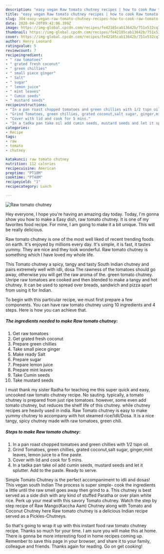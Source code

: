 ```yaml
---
description: "easy vegan Raw tomato chutney recipes | how to cook Raw tomato chutney"
title: "easy vegan Raw tomato chutney recipes | how to cook Raw tomato chutney"
slug: 304-easy-vegan-raw-tomato-chutney-recipes-how-to-cook-raw-tomato-chutney
date: 2020-04-20T09:42:06.399Z
image: https://img-global.cpcdn.com/recipes/fe42185cab13642b/751x532cq70/raw-tomato-chutney-recipe-main-photo.jpg
thumbnail: https://img-global.cpcdn.com/recipes/fe42185cab13642b/751x532cq70/raw-tomato-chutney-recipe-main-photo.jpg
cover: https://img-global.cpcdn.com/recipes/fe42185cab13642b/751x532cq70/raw-tomato-chutney-recipe-main-photo.jpg
author: Henry Leonard
ratingvalue: 5
reviewcount: 7
recipeingredient:
- " raw tomatoes"
- " grated fresh coconut"
- " green chillies"
- " small piece ginger"
- " Salt"
- " sugar"
- " lemon juice"
- " mint leaves"
- " Cumin seeds"
- " mustard seeds"
recipeinstructions:
- "In a pan roast chopped tomatoes and green chillies with 1/2 tspn oil."
- "Grind Tomatoes, green chillies, grated coconut,salt sugar, ginger,mint leaves, lemon juice to a fine paste."
- "Cover with lid and cook for 5 mins."
- "In a tadka pan take oil add cumin seeds, mustard seeds and let it splutter. Add to the paste. Ready to serve."
categories:
- Recipe
tags:
- raw
- tomato
- chutney

katakunci: raw tomato chutney 
nutrition: 112 calories
recipecuisine: American
preptime: "PT18M"
cooktime: "PT48M"
recipeyield: "1"
recipecategory: Lunch

---
```



![Raw tomato chutney](https://img-global.cpcdn.com/recipes/fe42185cab13642b/751x532cq70/raw-tomato-chutney-recipe-main-photo.jpg)

Hey everyone, I hope you're having an amazing day today. Today, I'm gonna show you how to make a Easy dish, raw tomato chutney. It is one of my favorites food recipe. For mine, I am going to make it a bit unique. This will be really delicious.

Raw tomato chutney is one of the most well liked of recent trending foods on earth. It's enjoyed by millions every day. It's simple, it is fast, it tastes yummy. They are nice and they look wonderful. Raw tomato chutney is something which I have loved my whole life.

This Tomato chutney a spicy, tangy and tasty South Indian chutney and pairs extremely well with idli, dosa The rawness of the tomatoes should go away, otherwise you will get the raw aroma of the. green tomato chutney. Unripe raw tomatoes are cooked and then blended to make a tangy and hot chutney. It can be used to spread over breads, sandwich and pizza apart from using it for Indian.


To begin with this particular recipe, we must first prepare a few components. You can have raw tomato chutney using 10 ingredients and 4 steps. Here is how you can achieve that.

<!--inarticleads1-->

##### The ingredients needed to make Raw tomato chutney:

1. Get  raw tomatoes
1. Get  grated fresh coconut
1. Prepare  green chillies
1. Take  small piece ginger
1. Make ready  Salt
1. Prepare  sugar
1. Prepare  lemon juice
1. Prepare  mint leaves
1. Take  Cumin seeds
1. Take  mustard seeds


I must thank my sister Radha for teaching me this super quick and easy, uncooked raw tomato chutney recipe. No sauting. typically, a tomato chutney is prepared from just ripe tomatoes. however, some even add tomato chutney, but reduces the shelf life of this chutney. while chutney recipes are heavily used in india. Raw Tomato chutney is easy to make yummy chutney to accompany with hot steamed rice/Idli/Dosa. It is a nice tangy, spicy chutney made with raw tomatoes, green chili. 

<!--inarticleads2-->

##### Steps to make Raw tomato chutney:

1. In a pan roast chopped tomatoes and green chillies with 1/2 tspn oil.
1. Grind Tomatoes, green chillies, grated coconut,salt sugar, ginger,mint leaves, lemon juice to a fine paste.
1. Cover with lid and cook for 5 mins.
1. In a tadka pan take oil add cumin seeds, mustard seeds and let it splutter. Add to the paste. Ready to serve.


Simple Tomato Chutney is the perfect accompaniment to idli and dosas! This vegan south Indian The process is super simple- cook the ingredients a little until the raw smell goes away then grind to a. This chutney is best served as a side dish with any kind of stuffed Paratha or over plain white rice. Perk up your meal with this savory Tomato chutney. Watch the step by step recipe of Raw Mango(Kaccha Aam) Chutney along with Tomato and Coconut Chutney here Raw tomato chutney is a delicious Indian recipe served as a Pickles-Chutneys. 

So that's going to wrap it up with this instant food raw tomato chutney recipe. Thanks so much for your time. I am sure you will make this at home. There is gonna be more interesting food in home recipes coming up. Remember to save this page in your browser, and share it to your family, colleague and friends. Thanks again for reading. Go on get cooking!
